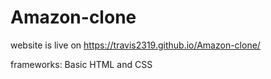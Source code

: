 # Amazon-clone
website is live on https://travis2319.github.io/Amazon-clone/

frameworks:
Basic HTML and CSS
